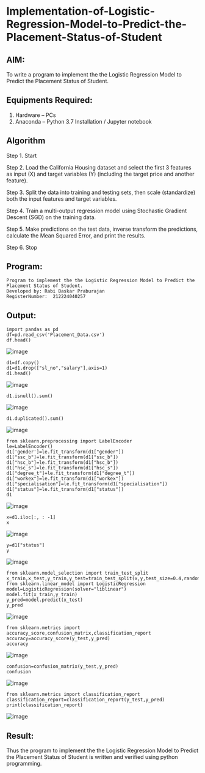 # Implementation-of-Logistic-Regression-Model-to-Predict-the-Placement-Status-of-Student

## AIM:
To write a program to implement the the Logistic Regression Model to Predict the Placement Status of Student.

## Equipments Required:
1. Hardware – PCs
2. Anaconda – Python 3.7 Installation / Jupyter notebook

## Algorithm
Step 1. Start

Step 2. Load the California Housing dataset and select the first 3 features as input (X) and target variables (Y) (including the target price and another feature).

Step 3. Split the data into training and testing sets, then scale (standardize) both the input features and target variables.

Step 4. Train a multi-output regression model using Stochastic Gradient Descent (SGD) on the training data.

Step 5. Make predictions on the test data, inverse transform the predictions, calculate the Mean Squared Error, and print the results.

Step 6. Stop

## Program:
```
Program to implement the the Logistic Regression Model to Predict the Placement Status of Student.
Developed by: Rabi Baskar Praburajan
RegisterNumber:  212224040257
```

## Output:
```
import pandas as pd
df=pd.read_csv('Placement_Data.csv')
df.head()
```
![image](https://github.com/user-attachments/assets/8f39864c-6a96-4e84-9685-02d45a6f91de)

```
d1=df.copy()
d1=d1.drop(["sl_no","salary"],axis=1)
d1.head()
```

![image](https://github.com/user-attachments/assets/f4014dc5-709e-49a9-8f51-70b79b183ae2)

```
d1.isnull().sum()
```
![image](https://github.com/user-attachments/assets/7a08c4fd-fd1d-4337-96dd-929e9d19d7f7)

```
d1.duplicated().sum()
```
![image](https://github.com/user-attachments/assets/5117141f-5935-405f-b4e8-212918684637)

```
from sklearn.preprocessing import LabelEncoder
le=LabelEncoder()
d1['gender']=le.fit_transform(d1["gender"])
d1["ssc_b"]=le.fit_transform(d1["ssc_b"])
d1["hsc_b"]=le.fit_transform(d1["hsc_b"])
d1["hsc_s"]=le.fit_transform(d1["hsc_s"])
d1["degree_t"]=le.fit_transform(d1["degree_t"])
d1["workex"]=le.fit_transform(d1["workex"])
d1["specialisation"]=le.fit_transform(d1["specialisation"])
d1["status"]=le.fit_transform(d1["status"])
d1
```
![image](https://github.com/user-attachments/assets/c893eddb-3d5e-415a-b114-1bea73a1620d)

```
x=d1.iloc[:, : -1]
x
```
![image](https://github.com/user-attachments/assets/12e98d4c-f7ca-4790-bed7-f488e4620679)

```
y=d1["status"]
y
```

![image](https://github.com/user-attachments/assets/cfe4f2eb-204b-4b25-8c3d-8b01f93d2d4d)
```
from sklearn.model_selection import train_test_split
x_train,x_test,y_train,y_test=train_test_split(x,y,test_size=0.4,random_state=45)
from sklearn.linear_model import LogisticRegression
model=LogisticRegression(solver="liblinear")
model.fit(x_train,y_train)
y_pred=model.predict(x_test)
y_pred
```

![image](https://github.com/user-attachments/assets/4a446cb6-bf8c-457e-ad9b-bd5182e157c2)
```
from sklearn.metrics import accuracy_score,confusion_matrix,classification_report
accuracy=accuracy_score(y_test,y_pred)
accuracy
```
![image](https://github.com/user-attachments/assets/6cf7030a-e268-4df3-9e70-59afb70ed0e1)
```
confusion=confusion_matrix(y_test,y_pred)
confusion
```
![image](https://github.com/user-attachments/assets/2cfaf0d2-9116-45aa-aa7f-0bb27f253290)
```
from sklearn.metrics import classification_report
classification_report=classification_report(y_test,y_pred)
print(classification_report)
```
![image](https://github.com/user-attachments/assets/f5ca2376-c970-4b99-9f05-fdaed8d4a391)



## Result:
Thus the program to implement the the Logistic Regression Model to Predict the Placement Status of Student is written and verified using python programming.
